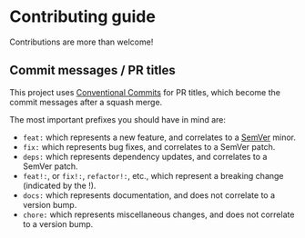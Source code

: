 # Contributing guide

Contributions are more than welcome!

## Commit messages / PR titles

This project uses [Conventional Commits](https://www.conventionalcommits.org/en/v1.0.0/)
for PR titles, which become the commit messages after a squash merge.

The most important prefixes you should have in mind are:

- `feat:` which represents a new feature, and correlates to a [SemVer](https://semver.org/)
  minor.
- `fix:` which represents bug fixes, and correlates to a SemVer patch.
- `deps:` which represents dependency updates, and correlates to a SemVer patch.
- `feat!:`, or `fix!:`, `refactor!:`, etc., which represent a breaking change
  (indicated by the !).
- `docs:` which represents documentation, and does not correlate to a version bump.
- `chore:` which represents miscellaneous changes,
  and does not correlate to a version bump.
